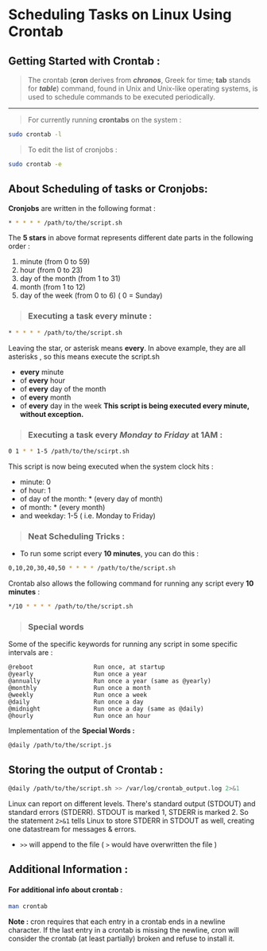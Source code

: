 # Scheduling Tasks on Linux Using Crontab

## Getting Started with Crontab : 
> The crontab (**cron** derives from **_chronos_**, Greek for time; **tab** stands for **_table_**) command, found in Unix and Unix-like operating systems, is used to schedule commands to be executed periodically.
-------------
> For currently running **crontabs** on the system : 
``` bash
sudo crontab -l
```
> To edit the list of cronjobs : 
``` bash
sudo crontab -e
```

## About Scheduling of tasks or Cronjobs: 
**Cronjobs** are written in the following format :
``` bash
* * * * * /path/to/the/script.sh

```
The **5 stars** in above format represents different date parts in the following order : 
1. minute (from 0 to 59)
2. hour (from 0 to 23)
3. day of the month (from 1 to 31)
4. month (from 1 to 12)
5. day of the week (from 0 to 6) ( 0 = Sunday)

> ### Executing a task every minute : 
``` bash
* * * * * /path/to/the/script.sh

```
Leaving the star, or asterisk means **every**. In above example, they are all asterisks , so this means execute the script.sh 
* **every** minute
* of **every** hour
* of **every** day of the month
* of **every** month
* of **every** day in the week
**This script is being executed every minute, without exception.**

> ### Executing a task every _Monday to Friday_ at 1AM :
``` bash
0 1 * * 1-5 /path/to/the/scirpt.sh

```
This script is now being executed when the system clock hits : 
* minute: 0
* of hour: 1
* of day of the month: * (every day of month)
* of month: * (every month)
* and weekday: 1-5 ( i.e. Monday to Friday) 

> ###  Neat Scheduling Tricks : 
* To run some script every **10 minutes**, you can do this : 
``` bash 
0,10,20,30,40,50 * * * * /path/to/the/script.sh

```
Crontab also allows the following command for running any script every **10 minutes** : 
``` bash
*/10 * * * * /path/to/the/script.sh

```
> ### Special words 
Some of the specific keywords for running any script in some specific intervals are : 
```
@reboot					Run once, at startup
@yearly					Run once a year
@annually				Run once a year (same as @yearly)
@monthly				Run once a month
@weekly					Run once a week
@daily					Run once a day
@midnight				Run once a day (same as @daily)
@hourly					Run once an hour
```
Implementation of the **Special Words :**
``` bash
@daily /path/to/the/script.js

```

## Storing the output of Crontab :
``` bash
@daily /path/to/the/script.sh >> /var/log/crontab_output.log 2>&1

```
Linux can report on different levels. There's standard output (STDOUT) and standard errors (STDERR). STDOUT is marked 1, STDERR is marked 2. So the  statement  ``` 2>&1 ``` tells Linux to store STDERR in STDOUT as well, creating one datastream for messages & errors.
* ``` >> ``` will append to the file ( ``` > ``` would have overwritten the file )


## Additional Information :

#### For additional info about crontab : 
``` bash
man crontab
``` 

**Note :** cron requires that each entry in a crontab ends in a newline character. If the last entry in a crontab is missing the newline, cron will consider the crontab (at least partially) broken and refuse to install it.